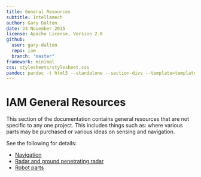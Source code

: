 ```yaml
---
title: General Resources
subtitle: Intellamech
author: Gary Dalton
date: 24 November 2015
license: Apache License, Version 2.0
github:
  user: gary-dalton
  repo: iam
  branch: "master"
framework: minimal
css: stylesheets/stylesheet.css
pandoc: pandoc -t html5 --standalone --section-divs --template=template_github.html index.md -o index.html
---
```


# IAM General Resources

This section of the documentation contains general resources that are not
specific to any one project. This includes things such as: where various parts
may be purchased or various ideas on sensing and navigation.

See the following for details:
- [Navigation](navigation.md)
- [Radar and ground penetrating radar](radar.md)
- [Robot parts](parts.md)
